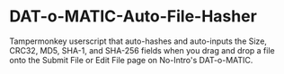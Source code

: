 # DAT-o-MATIC-Auto-File-Hasher
Tampermonkey userscript that auto-hashes and auto-inputs the Size, CRC32, MD5, SHA-1, and SHA-256 fields when you drag and drop a file onto the Submit File or Edit File page on No-Intro's DAT-o-MATIC.
